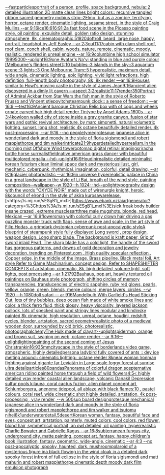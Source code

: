 [--fast](https://www.ebank.nz/aiartgenerator?category=--fast)[particles](https://www.ebank.nz/aiartgenerator?category=particles)[portrait of a person, profile, space background, nebula::2 detailed illustration 2D matte clean lines bright colors:: recursive tangled ribbon sacred geometry mobius strip::2](https://www.ebank.nz/aiartgenerator?category=portrait%2520of%2520a%2520person%2C%2520profile%2C%2520space%2520background%2C%2520nebula%3A%3A2%2520detailed%2520illustration%25202D%2520matte%2520clean%2520lines%2520bright%2520colors%3A%3A%2520recursive%2520tangled%2520ribbon%2520sacred%2520geometry%2520mobius%2520strip%3A%3A2)[Elmo, but as a zombie, terrifying, horror, octane render, cinematic lighting, sesame street, in the style of Craig Mullins --ar 9:16](https://www.ebank.nz/aiartgenerator?category=Elmo%2C%2520but%2520as%2520a%2520zombie%2C%2520terrifying%2C%2520horror%2C%2520octane%2520render%2C%2520cinematic%2520lighting%2C%2520sesame%2520street%2C%2520in%2520the%2520style%2520of%2520Craig%2520Mullins%2520--ar%25209%3A16)[ice](https://www.ebank.nz/aiartgenerator?category=ice)[16:9](https://www.ebank.nz/aiartgenerator?category=16%3A9)[16:9](https://www.ebank.nz/aiartgenerator?category=16%3A9)[1:2](https://www.ebank.nz/aiartgenerator?category=1%3A2)[a fast food scene in the Picasso painting style, oil painting, exquisite detail, golden ratio design, stunning atmosphere, 8k, cinematographic](https://www.ebank.nz/aiartgenerator?category=a%2520fast%2520food%2520scene%2520in%2520the%2520Picasso%2520painting%2520style%2C%2520oil%2520painting%2C%2520exquisite%2520detail%2C%2520golden%2520ratio%2520design%2C%2520stunning%2520atmosphere%2C%25208k%2C%2520cinematographic)[.5](https://www.ebank.nz/aiartgenerator?category=.5)[1920](https://www.ebank.nz/aiartgenerator?category=1920)[dof](https://www.ebank.nz/aiartgenerator?category=dof)[troll, beard, large nose, happy, portrait, headshot by Jeff Easley --ar 2:3](https://www.ebank.nz/aiartgenerator?category=troll%2C%2520beard%2C%2520large%2520nose%2C%2520happy%2C%2520portrait%2C%2520headshot%2520by%2520Jeff%2520Easley%2520--ar%25202%3A3)[out](https://www.ebank.nz/aiartgenerator?category=out)[11:17](https://www.ebank.nz/aiartgenerator?category=11%3A17)[cabin with clam shell roof, roof clam, conch shell, cabin, woods, nature, remote, cinematic, moody, realistic, rendered in unreal engine --ar 16:9](https://www.ebank.nz/aiartgenerator?category=cabin%2520with%2520clam%2520shell%2520roof%2C%2520roof%2520clam%2C%2520conch%2520shell%2C%2520cabin%2C%2520woods%2C%2520nature%2C%2520remote%2C%2520cinematic%2C%2520moody%2C%2520realistic%2C%2520rendered%2520in%2520unreal%2520engine%2520--ar%252016%3A9)[columbine high school simulator 1999](https://www.ebank.nz/aiartgenerator?category=columbine%2520high%2520school%2520simulator%25201999)[5000](https://www.ebank.nz/aiartgenerator?category=5000)[--uplight](https://www.ebank.nz/aiartgenerator?category=--uplight)[16:9](https://www.ebank.nz/aiartgenerator?category=16%3A9)[one Avatar's Na'vi standing in blue and purple colour [Melbourne's flinders street]::10 bubbles::3 islands in the sky::3 aquarium scene::3 lights::3 One Melbourne Tram::5 hyperealistic, maximum detail, wide angle, cinematic lighting, epic lighting, vivid light refractions, high definition, full-length body photography, 8k, 8k render —ar 16:9](https://www.ebank.nz/aiartgenerator?category=one%2520Avatar%27s%2520Na%27vi%2520standing%2520in%2520blue%2520and%2520purple%2520colour%2520%5BMelbourne%27s%2520flinders%2520street%5D%3A%3A10%2520bubbles%3A%3A3%2520islands%2520in%2520the%2520sky%3A%3A3%2520aquarium%2520scene%3A%3A3%2520lights%3A%3A3%2520One%2520Melbourne%2520Tram%3A%3A5%2520hyperealistic%2C%2520maximum%2520detail%2C%2520wide%2520angle%2C%2520cinematic%2520lighting%2C%2520epic%2520lighting%2C%2520vivid%2520light%2520refractions%2C%2520high%2520definition%2C%2520full-length%2520body%2520photography%2C%25208k%2C%25208k%2520render%2520%E2%80%94ar%252016%3A9)[Houses similar to Howl's moving castle in the style of James Jean](https://www.ebank.nz/aiartgenerator?category=Houses%2520similar%2520to%2520Howl%27s%2520moving%2520castle%2520in%2520the%2520style%2520of%2520James%2520Jean)[9:16](https://www.ebank.nz/aiartgenerator?category=9%3A16)[ancient alien discovered in a dimly lit cavern --aspect 3:2](https://www.ebank.nz/aiartgenerator?category=ancient%2520alien%2520discovered%2520in%2520a%2520dimly%2520lit%2520cavern%2520--aspect%25203%3A2)[realistic](https://www.ebank.nz/aiartgenerator?category=realistic)[11:17](https://www.ebank.nz/aiartgenerator?category=11%3A17)[render](https://www.ebank.nz/aiartgenerator?category=render)[350](https://www.ebank.nz/aiartgenerator?category=350)[Portrait of Admiral Ackbar from Star Wars the fish man in the style of Roberto Prusso and Vincent stiepovitch](https://www.ebank.nz/aiartgenerator?category=Portrait%2520of%2520Admiral%2520Ackbar%2520from%2520Star%2520Wars%2520the%2520fish%2520man%2520in%2520the%2520style%2520of%2520Roberto%2520Prusso%2520and%2520Vincent%2520stiepovitch)[steampunk clock:: a sense of freedom:: —ar 16:9 —test](https://www.ebank.nz/aiartgenerator?category=steampunk%2520clock%3A%3A%2520a%2520sense%2520of%2520freedom%3A%3A%2520%E2%80%94ar%252016%3A9%2520%E2%80%94test)[16:9](https://www.ebank.nz/aiartgenerator?category=16%3A9)[Ancient baroque Christian Relic box with of cogs and wheels ornate carved hair high detail render Tintype by Ansel Adams 1800s --ar 3:4](https://www.ebank.nz/aiartgenerator?category=Ancient%2520baroque%2520Christian%2520Relic%2520box%2520with%2520of%2520cogs%2520and%2520wheels%2520ornate%2520carved%2520hair%2520high%2520detail%2520render%2520Tintype%2520by%2520Ansel%2520Adams%25201800s%2520--ar%25203%3A4)[kowloon walled city of stone inside a gray granite canyon, fusion of star wars and gothic revival architecture, by marc simonetti, natural volumetric lighting, sunset, long shot, realistic 4k octane beautifully detailed render, 4k post-processing, --ar 9:16 --no people](https://www.ebank.nz/aiartgenerator?category=kowloon%2520walled%2520city%2520of%2520stone%2520inside%2520a%2520gray%2520granite%2520canyon%2C%2520fusion%2520of%2520star%2520wars%2520and%2520gothic%2520revival%2520architecture%2C%2520by%2520marc%2520simonetti%2C%2520natural%2520volumetric%2520lighting%2C%2520sunset%2C%2520long%2520shot%2C%2520realistic%25204k%2520octane%2520beautifully%2520detailed%2520render%2C%25204k%2520post-processing%2C%2520--ar%25209%3A16%2520--no%2520people)[tyme](https://www.ebank.nz/aiartgenerator?category=tyme)[grotesque japanese alice in wonderland dark and moody in the style of floria sigismondi and robert mapplethorpe and tim walker](https://www.ebank.nz/aiartgenerator?category=grotesque%2520japanese%2520alice%2520in%2520wonderland%2520dark%2520and%2520moody%2520in%2520the%2520style%2520of%2520floria%2520sigismondi%2520and%2520robert%2520mapplethorpe%2520and%2520tim%2520walker)[intricate](https://www.ebank.nz/aiartgenerator?category=intricate)[21:9](https://www.ebank.nz/aiartgenerator?category=21%3A9)[hyperdetailed](https://www.ebank.nz/aiartgenerator?category=hyperdetailed)[hyperrealism,In the morning mist,Offshore Wind tower](https://www.ebank.nz/aiartgenerator?category=hyperrealism%2CIn%2520the%2520morning%2520mist%2COffshore%2520Wind%2520tower)[optomap digital retinal imaging](https://www.ebank.nz/aiartgenerator?category=optomap%2520digital%2520retinal%2520imaging)[sriracha bottle horse surrealist](https://www.ebank.nz/aiartgenerator?category=sriracha%2520bottle%2520horse%2520surrealist)[field](https://www.ebank.nz/aiartgenerator?category=field)[native american grass dancer with beautiful multicolored regalia --hd](https://www.ebank.nz/aiartgenerator?category=native%2520american%2520grass%2520dancer%2520with%2520beautiful%2520multicolored%2520regalia%2520--hd)[--uplight](https://www.ebank.nz/aiartgenerator?category=--uplight)[16:9](https://www.ebank.nz/aiartgenerator?category=16%3A9)[Houdini](https://www.ebank.nz/aiartgenerator?category=Houdini)[realistic detailed minimalist korean futurism clean liminal space dark and mysterious](https://www.ebank.nz/aiartgenerator?category=realistic%2520detailed%2520minimalist%2520korean%2520futurism%2520clean%2520liminal%2520space%2520dark%2520and%2520mysterious)[illust, girl, mechanic, cyberpunk, rhythmical, imagination, colorful, detail drawing, --ar 9:16](https://www.ebank.nz/aiartgenerator?category=illust%2C%2520girl%2C%2520mechanic%2C%2520cyberpunk%2C%2520rhythmical%2C%2520imagination%2C%2520colorful%2C%2520detail%2520drawing%2C%2520--ar%25209%3A16)[glacier photorealistic --ar 16:9](https://www.ebank.nz/aiartgenerator?category=glacier%2520photorealistic%2520--ar%252016%3A9)[in universe hyperrealistic palace in China in a great landscape in the style of Li Bai, breath of the wind style, painting composition--wallpaper--w 1920--h 1024--hd](https://www.ebank.nz/aiartgenerator?category=in%2520universe%2520hyperrealistic%2520palace%2520in%2520China%2520in%2520a%2520great%2520landscape%2520in%2520the%2520style%2520of%2520Li%2520Bai%2C%2520breath%2520of%2520the%2520wind%2520style%2C%2520painting%2520composition--wallpaper--w%25201920--h%25201024--hd)[--uplight](https://www.ebank.nz/aiartgenerator?category=--uplight)[typography design with the words "OXYDE NOIR" made out of wire](https://www.ebank.nz/aiartgenerator?category=typography%2520design%2520with%2520the%2520words%2520%22OXYDE%2520NOIR%22%2520made%2520out%2520of%2520wire)[nurgle knight, heroic, 8k](https://www.ebank.nz/aiartgenerator?category=nurgle%2520knight%2C%2520heroic%2C%25208k)[council of elrond in the style of akira kurosawa](https://www.ebank.nz/aiartgenerator?category=council%2520of%2520elrond%2520in%2520the%2520style%2520of%2520akira%2520kurosawa)[release.](https://www.ebank.nz/aiartgenerator?category=release.)[<https://s.mj.run/sESgB1j_mxI>](https://www.ebank.nz/aiartgenerator?category=%3Chttps%3A//s.mj.run/sESgB1j_mxI%3E)[sick freak body builder insane crazed , extreme muscles](https://www.ebank.nz/aiartgenerator?category=sick%2520freak%2520body%2520builder%2520insane%2520crazed%2520%2C%2520extreme%2520muscles)[art](https://www.ebank.nz/aiartgenerator?category=art)[three male mugshots, blonde, red head, Mexican —ar 16:9](https://www.ebank.nz/aiartgenerator?category=three%2520male%2520mugshots%2C%2520blonde%2C%2520red%2520head%2C%2520Mexican%2520%E2%80%94ar%252016%3A9)[flowers](https://www.ebank.nz/aiartgenerator?category=flowers)[man with colorful curly clown hair driving a gas guzzling monster truck with flags, sense of awe and scale, in the art style of Filip Hodas, a grimdark dystopian cyberpunk post-apocalyptic style](https://www.ebank.nz/aiartgenerator?category=man%2520with%2520colorful%2520curly%2520clown%2520hair%2520driving%2520a%2520gas%2520guzzling%2520monster%2520truck%2520with%2520flags%2C%2520sense%2520of%2520awe%2520and%2520scale%2C%2520in%2520the%2520art%2520style%2520of%2520Filip%2520Hodas%2C%2520a%2520grimdark%2520dystopian%2520cyberpunk%2520post-apocalyptic%2520style)[A blueprint of steampunk style fully displayed Long sword , prop design, weapon design, Long sharp blade, The background is kraft paper,  Grip of sword inlaid Pearl, The sharp blade has a cold light, the handle of the sword has gorgeous patterns,  and downs of gold decoration and jewelry decoration,  trending on Pinterest.com  , High quality specular reflection ,  Copper  edge, in the middle of the image, Brass pipeline,  Black metal foil,  Art style Refer to Game Machinarium.  concept design, Refer to SHAPESHIFTER CONCEPTS  of artstation, cinematic,  8k, high detailed,  volume light,  soft lights,  post processing    --ar 1:2](https://www.ebank.nz/aiartgenerator?category=A%2520blueprint%2520of%2520steampunk%2520style%2520fully%2520displayed%2520Long%2520sword%2520%2C%2520prop%2520design%2C%2520weapon%2520design%2C%2520Long%2520sharp%2520blade%2C%2520The%2520background%2520is%2520kraft%2520paper%2C%2520%2520Grip%2520of%2520sword%2520inlaid%2520Pearl%2C%2520The%2520sharp%2520blade%2520has%2520a%2520cold%2520light%2C%2520the%2520handle%2520of%2520the%2520sword%2520has%2520gorgeous%2520patterns%2C%2520%2520and%2520downs%2520of%2520gold%2520decoration%2520and%2520jewelry%2520decoration%2C%2520%2520trending%2520on%2520Pinterest.com%2520%2520%2C%2520High%2520quality%2520specular%2520reflection%2520%2C%2520%2520Copper%2520%2520edge%2C%2520in%2520the%2520middle%2520of%2520the%2520image%2C%2520Brass%2520pipeline%2C%2520%2520Black%2520metal%2520foil%2C%2520%2520Art%2520style%2520Refer%2520to%2520Game%2520Machinarium.%2520%2520concept%2520design%2C%2520Refer%2520to%2520SHAPESHIFTER%2520CONCEPTS%2520%2520of%2520artstation%2C%2520cinematic%2C%2520%25208k%2C%2520high%2520detailed%2C%2520%2520volume%2520light%2C%2520%2520soft%2520lights%2C%2520%2520post%2520processing%2520%2520%2520%2520--ar%25201%3A2)[1792](https://www.ebank.nz/aiartgenerator?category=1792)[Bauhaus, pop art, heavily textured oil paintings on Bauhaus style photograph, shifting circles of memory transparencies, translucencies of electric sapphire, ruby red glows, pearls, yellow, orange, green, blends, merge colours, merge layers, circles, --w 1920 --h 1080](https://www.ebank.nz/aiartgenerator?category=Bauhaus%2C%2520pop%2520art%2C%2520heavily%2520textured%2520oil%2520paintings%2520on%2520Bauhaus%2520style%2520photograph%2C%2520shifting%2520circles%2520of%2520memory%2520transparencies%2C%2520translucencies%2520of%2520electric%2520sapphire%2C%2520ruby%2520red%2520glows%2C%2520pearls%2C%2520yellow%2C%2520orange%2C%2520green%2C%2520blends%2C%2520merge%2520colours%2C%2520merge%2520layers%2C%2520circles%2C%2520--w%25201920%2520--h%25201080)[doll  safari — ar 916](https://www.ebank.nz/aiartgenerator?category=doll%2520%2520safari%2520%E2%80%94%2520ar%2520916)[Mandelbulb With Garfield's Head Sticking Out, lots of tiny bubbles, deep ocean fish made of white smoke lines and color, a thick ferro fluid, thick glossy, heavy viscoisity, layered jackson pollock, lots of specked paint and stringy lines modular and kindinsky painted 8k cinematic, high resolution, unreal, octane, houdini, redshift, cycles, blender, artstation, sacred geometry](https://www.ebank.nz/aiartgenerator?category=Mandelbulb%2520With%2520Garfield%27s%2520Head%2520Sticking%2520Out%2C%2520lots%2520of%2520tiny%2520bubbles%2C%2520deep%2520ocean%2520fish%2520made%2520of%2520white%2520smoke%2520lines%2520and%2520color%2C%2520a%2520thick%2520ferro%2520fluid%2C%2520thick%2520glossy%2C%2520heavy%2520viscoisity%2C%2520layered%2520jackson%2520pollock%2C%2520lots%2520of%2520specked%2520paint%2520and%2520stringy%2520lines%2520modular%2520and%2520kindinsky%2520painted%25208k%2520cinematic%2C%2520high%2520resolution%2C%2520unreal%2C%2520octane%2C%2520houdini%2C%2520redshift%2C%2520cycles%2C%2520blender%2C%2520artstation%2C%2520sacred%2520geometry)[realistic photo of a medieval wooden door, surrounded by old brick, photorealistic, photograph](https://www.ebank.nz/aiartgenerator?category=realistic%2520photo%2520of%2520a%2520medieval%2520wooden%2520door%2C%2520surrounded%2520by%2520old%2520brick%2C%2520photorealistic%2C%2520photograph)[alchemy](https://www.ebank.nz/aiartgenerator?category=alchemy)[The Hulk,made of clay](https://www.ebank.nz/aiartgenerator?category=The%2520Hulk%2Cmade%2520of%2520clay)[art](https://www.ebank.nz/aiartgenerator?category=art)[--uplight](https://www.ebank.nz/aiartgenerator?category=--uplight)[spiderman, orange and brown suit, swiging on web, octane render --ar 9:16](https://www.ebank.nz/aiartgenerator?category=spiderman%2C%2520orange%2520and%2520brown%2520suit%2C%2520swiging%2520on%2520web%2C%2520octane%2520render%2520--ar%25209%3A16)[--uplight](https://www.ebank.nz/aiartgenerator?category=--uplight)[lighting](https://www.ebank.nz/aiartgenerator?category=lighting)[painting of the second coming of Jesus Christ](https://www.ebank.nz/aiartgenerator?category=painting%2520of%2520the%2520second%2520coming%2520of%2520Jesus%2520Christ)[rankin](https://www.ebank.nz/aiartgenerator?category=rankin)[16:9](https://www.ebank.nz/aiartgenerator?category=16%3A9)[35mm](https://www.ebank.nz/aiartgenerator?category=35mm)[cityscape in the style of borderlands video game, atmospheric, highly detailed](https://www.ebank.nz/aiartgenerator?category=cityscape%2520in%2520the%2520style%2520of%2520borderlands%2520video%2520game%2C%2520atmospheric%2C%2520highly%2520detailed)[person](https://www.ebank.nz/aiartgenerator?category=person)[a ladybird fully covered of ants :: dey ice melting around:: cinematic lighting:: octane render 8k](https://www.ebank.nz/aiartgenerator?category=a%2520ladybird%2520fully%2520covered%2520of%2520ants%2520%3A%3A%2520dey%2520ice%2520melting%2520around%3A%3A%2520cinematic%2520lighting%3A%3A%2520octane%2520render%25208k)[near woman Ironman fighting against gigante far Leviatán in Large scale foggy forest at sunrise ultra detail](https://www.ebank.nz/aiartgenerator?category=near%2520woman%2520Ironman%2520fighting%2520against%2520gigante%2520far%2520Leviat%C3%A1n%2520in%2520Large%2520scale%2520foggy%2520forest%2520at%2520sunrise%2520ultra%2520detail)[particles](https://www.ebank.nz/aiartgenerator?category=particles)[80](https://www.ebank.nz/aiartgenerator?category=80)[pandas](https://www.ebank.nz/aiartgenerator?category=pandas)[Panorama of colorful dragon scepter](https://www.ebank.nz/aiartgenerator?category=Panorama%2520of%2520colorful%2520dragon%2520scepter)[native american riding painted horse through a field of wild flowers](https://www.ebank.nz/aiartgenerator?category=native%2520american%2520riding%2520painted%2520horse%2520through%2520a%2520field%2520of%2520wild%2520flowers)[4:5](https://www.ebank.nz/aiartgenerator?category=4%3A5)[< highly detailed vray render coastal alien landscape, volcanic Danakil Depression sulfur pools kilauea, coral cactus fuzion, alien planet concept art, Schlumbergera, anenome tidepool, all ablaze with black flames:10 , pastel colours, coral reef, wide cinematic shot highly detailed, artstation, 4k post-processing , vray render, --w 500](https://www.ebank.nz/aiartgenerator?category=%3C%2520highly%2520detailed%2520vray%2520render%2520coastal%2520alien%2520landscape%2C%2520volcanic%2520Danakil%2520Depression%2520sulfur%2520pools%2520kilauea%2C%2520coral%2520cactus%2520fuzion%2C%2520alien%2520planet%2520concept%2520art%2C%2520Schlumbergera%2C%2520anenome%2520tidepool%2C%2520all%2520ablaze%2520with%2520black%2520flames%3A10%2520%2C%2520pastel%2520colours%2C%2520coral%2520reef%2C%2520wide%2520cinematic%2520shot%2520highly%2520detailed%2C%2520artstation%2C%25204k%2520post-processing%2520%2C%2520vray%2520render%2C%2520--w%2520500)[sup board design](https://www.ebank.nz/aiartgenerator?category=sup%2520board%2520design)[grotesque mechanical japanese alice in wonderland dark and moody in the style of floria sigismondi and robert mapplethorpe and tim walker and tsutomu nihei](https://www.ebank.nz/aiartgenerator?category=grotesque%2520mechanical%2520japanese%2520alice%2520in%2520wonderland%2520dark%2520and%2520moody%2520in%2520the%2520style%2520of%2520floria%2520sigismondi%2520and%2520robert%2520mapplethorpe%2520and%2520tim%2520walker%2520and%2520tsutomu%2520nihei)[8k](https://www.ebank.nz/aiartgenerator?category=8k)[1](https://www.ebank.nz/aiartgenerator?category=1)[underwater](https://www.ebank.nz/aiartgenerator?category=underwater)[detail](https://www.ebank.nz/aiartgenerator?category=detail)[.5](https://www.ebank.nz/aiartgenerator?category=.5)[desert](https://www.ebank.nz/aiartgenerator?category=desert)[Korean woman, fantasy, beautiful face and eyes, concept art, artstation, painterly, muted colors, cool colors, red flower, blond hair, symmetrical portrait, an owl detailed, oil painting, hyperrealistic Charlie Bowater and Gabrielle Ragus --ar 16:8](https://www.ebank.nz/aiartgenerator?category=Korean%2520woman%2C%2520fantasy%2C%2520beautiful%2520face%2520and%2520eyes%2C%2520concept%2520art%2C%2520artstation%2C%2520painterly%2C%2520muted%2520colors%2C%2520cool%2520colors%2C%2520red%2520flower%2C%2520blond%2520hair%2C%2520symmetrical%2520portrait%2C%2520an%2520owl%2520detailed%2C%2520oil%2520painting%2C%2520hyperrealistic%2520Charlie%2520Bowater%2520and%2520Gabrielle%2520Ragus%2520--ar%252016%3A8)[subterranean fungus city, underground city, matte painting, concept art, fantasy, happy children's book illustration, fantasy, geometric, wide-angle, cinematic  --ar 4:3 --no post-apocalyptic, spooky, haunted, dark, mushroom](https://www.ebank.nz/aiartgenerator?category=subterranean%2520fungus%2520city%2C%2520underground%2520city%2C%2520matte%2520painting%2C%2520concept%2520art%2C%2520fantasy%2C%2520happy%2520children%27s%2520book%2520illustration%2C%2520fantasy%2C%2520geometric%2C%2520wide-angle%2C%2520cinematic%2520%2520--ar%25204%3A3%2520--no%2520post-apocalyptic%2C%2520spooky%2C%2520haunted%2C%2520dark%2C%2520mushroom)[polaroid of a mysterious figure ina black flowing in the wind cloak in a detailed dark spooky forest infront of full eclipse in the style of floria sigismondi and matt mahurin and robert mapplethorpe cinematic depth moody dark film emulsion photograph](https://www.ebank.nz/aiartgenerator?category=polaroid%2520of%2520a%2520mysterious%2520figure%2520ina%2520black%2520flowing%2520in%2520the%2520wind%2520cloak%2520in%2520a%2520detailed%2520dark%2520spooky%2520forest%2520infront%2520of%2520full%2520eclipse%2520in%2520the%2520style%2520of%2520floria%2520sigismondi%2520and%2520matt%2520mahurin%2520and%2520robert%2520mapplethorpe%2520cinematic%2520depth%2520moody%2520dark%2520film%2520emulsion%2520photograph)